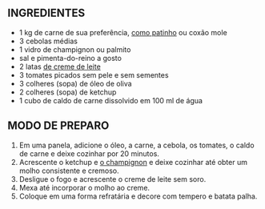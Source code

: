 ## INGREDIENTES

- 1 kg de carne de sua preferência, [como patinho](https://blog.tudogostoso.com.br/cardapios/receitas-salgadas/receitas-com-patinho/) ou coxão mole
- 3 cebolas médias
- 1 vidro de champignon ou palmito
- sal e pimenta-do-reino a gosto
- 2 latas [de creme de leite](https://blog.tudogostoso.com.br/dicas-de-cozinha/creme-de-leite-fresco-caseiro-de-caixinha-e-mais/)
- 3 tomates picados sem pele e sem sementes
- 3 colheres (sopa) de óleo de oliva
- 2 colheres (sopa) de ketchup
- 1 cubo de caldo de carne dissolvido em 100 ml de água

## MODO DE PREPARO

1. Em uma panela, adicione o óleo, a carne, a cebola, os tomates, o caldo de carne e deixe cozinhar por 20 minutos.
2. Acrescente o ketchup e [o champignon](https://blog.tudogostoso.com.br/cardapios/6-receitas-com-cogumelos/) e deixe cozinhar até obter um molho consistente e cremoso.
3. Desligue o fogo e acrescente o creme de leite sem soro.
4. Mexa até incorporar o molho ao creme.
5. Coloque em uma forma refratária e decore com tempero e batata palha.